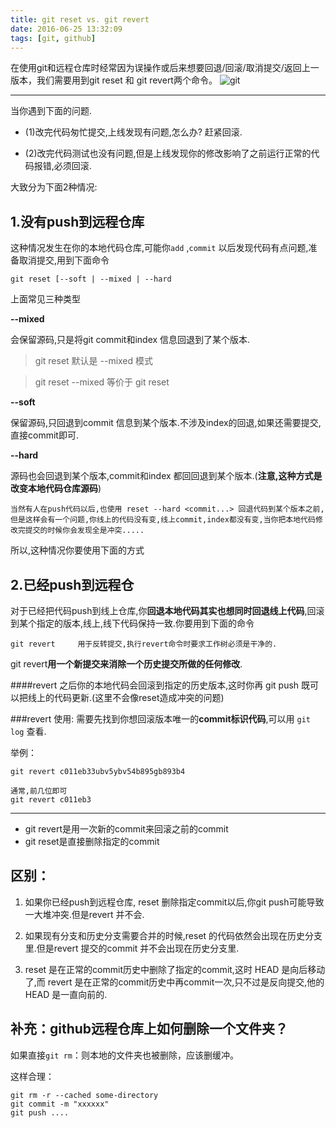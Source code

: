 ```yaml
---
title: git reset vs. git revert
date: 2016-06-25 13:32:09
tags: [git, github]
---
```


在使用git和远程仓库时经常因为误操作或后来想要回退/回滚/取消提交/返回上一版本，我们需要用到git reset 和 git revert两个命令。
![git](http://s3.51cto.com/wyfs02/M01/74/4A/wKioL1YYooWw4lxSAADhaps5s7s012.jpg)

<!--more-->

----------

当你遇到下面的问题.

- (1)改完代码匆忙提交,上线发现有问题,怎么办? 赶紧回滚.

- (2)改完代码测试也没有问题,但是上线发现你的修改影响了之前运行正常的代码报错,必须回滚.


大致分为下面2种情况:



## 1.没有push到远程仓库 ##

这种情况发生在你的本地代码仓库,可能你`add` ,`commit` 以后发现代码有点问题,准备取消提交,用到下面命令

	git reset [--soft | --mixed | --hard


上面常见三种类型



**--mixed**

会保留源码,只是将git commit和index 信息回退到了某个版本.

> git reset 默认是 --mixed 模式 

> git reset --mixed  等价于  git reset

**--soft**

保留源码,只回退到commit 信息到某个版本.不涉及index的回退,如果还需要提交,直接commit即可.

**--hard**

源码也会回退到某个版本,commit和index 都回回退到某个版本.(**注意,这种方式是改变本地代码仓库源码**)

    当然有人在push代码以后,也使用 reset --hard <commit...> 回退代码到某个版本之前,但是这样会有一个问题,你线上的代码没有变,线上commit,index都没有变,当你把本地代码修改完提交的时候你会发现全是冲突.....

所以,这种情况你要使用下面的方式


## 2.已经push到远程仓 ##

对于已经把代码push到线上仓库,你**回退本地代码其实也想同时回退线上代码**,回滚到某个指定的版本,线上,线下代码保持一致.你要用到下面的命令


	git revert     用于反转提交,执行revert命令时要求工作树必须是干净的.

git revert**用一个新提交来消除一个历史提交所做的任何修改**.

####revert 之后你的本地代码会回滚到指定的历史版本,这时你再 git push 既可以把线上的代码更新.(这里不会像reset造成冲突的问题)



###revert 使用:
需要先找到你想回滚版本唯一的**commit标识代码**,可以用 `git log` 查看.

举例：
	
	git revert c011eb33ubv5ybv54b895gb893b4
	
	通常,前几位即可
	git revert c011eb3

---------

- git revert是用一次新的commit来回滚之前的commit
- git reset是直接删除指定的commit

## 区别： ##


1. 如果你已经push到远程仓库, reset 删除指定commit以后,你git push可能导致一大堆冲突.但是revert 并不会.



2. 如果现有分支和历史分支需要合并的时候,reset 的代码依然会出现在历史分支里.但是revert 提交的commit 并不会出现在历史分支里.



3. reset 是在正常的commit历史中删除了指定的commit,这时 HEAD 是向后移动了,而 revert 是在正常的commit历史中再commit一次,只不过是反向提交,他的 HEAD 是一直向前的.


## 补充：github远程仓库上如何删除一个文件夹？ ##

如果直接`git rm`：则本地的文件夹也被删除，应该删缓冲。

这样合理：

	git rm -r --cached some-directory
	git commit -m "xxxxxx"
	git push ....
